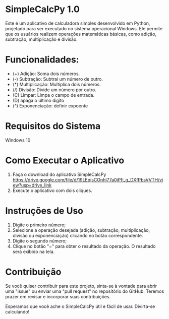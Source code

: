 # SimpleCalcPy 1.0

Este é um aplicativo de calculadora simples desenvolvido em Python, projetado para ser executado no sistema operacional Windows. Ele permite que os usuários realizem operações matemáticas básicas, como adição, subtração, multiplicação e divisão.

# Funcionalidades:
  - (+) Adição: Soma dois números.
  - (-) Subtração: Subtrai um número de outro.
  - (*) Multiplicação: Multiplica dois números.
  - (/) Divisão: Divide um número por outro.
  - (C) Limpar: Limpa o campo de entrada.
  - (D) apaga o último digito
  - (^) Exponenciação: definir expoente
  
# Requisitos do Sistema
  Windows 10
  
# Como Executar o Aplicativo
  1. Faça o download do aplicativo SimpleCalcPy https://drive.google.com/file/d/19LEqisCOnhl77a0iPfj_g_DXfPbsVVTH/view?usp=drive_link
  2. Execute o aplicativo com dois cliques.

# Instruções de Uso
  1. Digite o primeiro número;
  2. Selecione a operação desejada (adição, subtração, multiplicação, divisão ou exponenciação) clicando no botão correspondente.
  3. Digite o segundo número;
  4. Clique no botão "=" para obter o resultado da operação.
  O resultado será exibido na tela.

# Contribuição
Se você quiser contribuir para este projeto, sinta-se à vontade para abrir uma "issue" ou enviar uma "pull request" no repositório do GitHub. Teremos prazer em revisar e incorporar suas contribuições.

Esperamos que você ache o SimpleCalcPy útil e fácil de usar. Divirta-se calculando!

